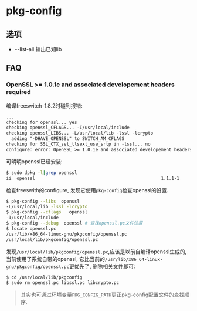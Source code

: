 # pkg-config

## 选项

- --list-all 输出已知lib

## FAQ
### OpenSSL >= 1.0.1e and associated developement headers required
编译freeswitch-1.8.2时碰到报错:
```txt
...
checking for openssl... yes
checking openssl_CFLAGS... -I/usr/local/include
checking openssl_LIBS... -L/usr/local/lib -lssl -lcrypto
  adding "-DHAVE_OPENSSL" to SWITCH_AM_CFLAGS
checking for SSL_CTX_set_tlsext_use_srtp in -lssl... no
configure: error: OpenSSL >= 1.0.1e and associated developement headers required
```

可明明openssl已经安装:
```sh
$ sudo dpkg -l|grep openssl
ii  openssl                                                1.1.1-1                              amd64        Secure Sockets Layer toolkit - cryptographic utility
```

检查freeswith的configure, 发现它使用`pkg-config`检查openssl的设置.
```sh
$ pkg-config --libs  openssl
-L/usr/local/lib -lssl -lcrypto
$ pkg-config --cflags   openssl
-I/usr/local/include
$ pkg-config --debug  openssl # 查找openssl.pc文件位置
$ locate openssl.pc
/usr/lib/x86_64-linux-gnu/pkgconfig/openssl.pc
/usr/local/lib/pkgconfig/openssl.pc
```

发现`/usr/local/lib/pkgconfig/openssl.pc`,应该是以前自编译openssl生成的,当前使用了系统自带的openssl, 它比当前的`/usr/lib/x86_64-linux-gnu/pkgconfig/openssl.pc`更优先了, 删除相关文件即可:
```sh
$ cd /usr/local/lib/pkgconfig
$ sudo rm openssl.pc libssl.pc libcrypto.pc
```

> 其实也可通过环境变量`PKG_CONFIG_PATH`更正pkg-config配置文件的查找顺序.